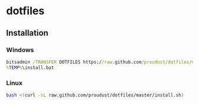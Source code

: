 # dotfiles

## Installation

### Windows

```bat
bitsadmin /TRANSFER DOTFILES https://raw.github.com/proudust/dotfiles/master/install.bat %TEMP%\install.bat
%TEMP%\install.bat
```

### Linux

```sh
bash <(curl -sL raw.github.com/proudust/dotfiles/master/install.sh)
```
